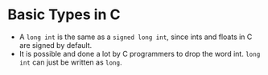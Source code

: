 # Basic Types in C

- A `long int` is the same as a `signed long int`, since ints and floats in C are signed by default.
- It is possible and done a lot by C programmers to drop the word int. `long int` can just be written as `long`.
